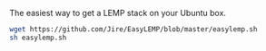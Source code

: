 The easiest way to get a LEMP stack on your Ubuntu box.

```sh
wget https://github.com/Jire/EasyLEMP/blob/master/easylemp.sh
sh easylemp.sh
```